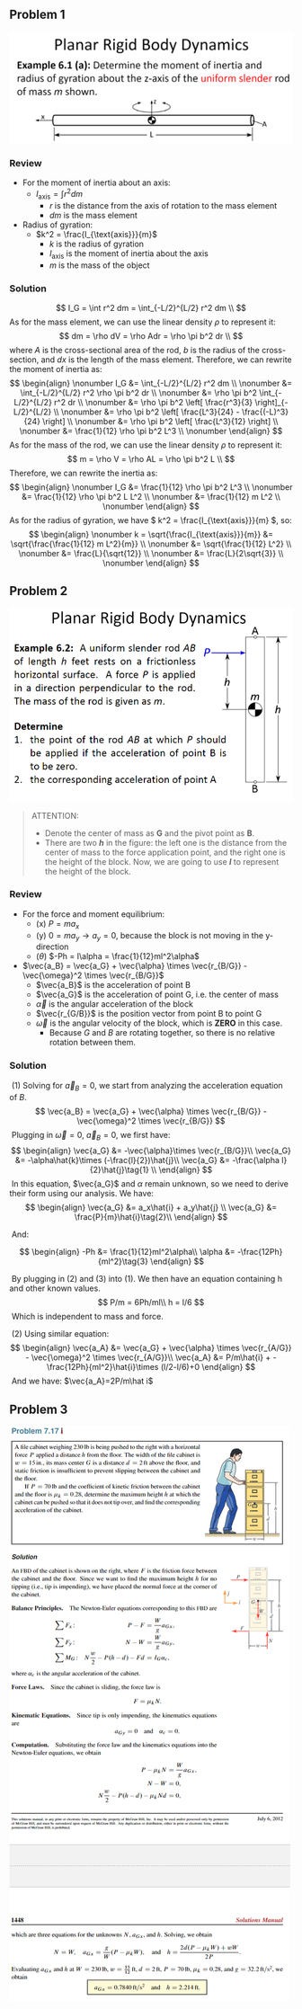 ## Problem 1

![image-20231107195436910](./Screenshot%202023-11-28%20133131.png)

### Review
- For the moment of inertia about an axis:
  - $I_{\text{axis}} = \int r^2 dm$
    - $r$ is the distance from the axis of rotation to the mass element
    - $dm$ is the mass element
- Radius of gyration:
  - $k^2 = \frac{I_{\text{axis}}}{m}$
    - $k$ is the radius of gyration
    - $I_{\text{axis}}$ is the moment of inertia about the axis
    - $m$ is the mass of the object

<div style="page-break-after: always;"></div>

### Solution

$$
I_G = \int r^2 dm = \int_{-L/2}^{L/2} r^2 dm \\
$$
As for the mass element, we can use the linear density $\rho$ to represent it:
$$
dm = \rho dV = \rho Adr = \rho \pi b^2 dr \\
$$
where $A$ is the cross-sectional area of the rod, $b$ is the radius of the cross-section, and $dx$ is the length of the mass element. Therefore, we can rewrite the moment of inertia as:
$$
\begin{align}  \nonumber
I_G &= \int_{-L/2}^{L/2} r^2 dm \\ \nonumber
&= \int_{-L/2}^{L/2} r^2 \rho \pi b^2 dr \\ \nonumber
&= \rho \pi b^2 \int_{-L/2}^{L/2} r^2 dr \\ \nonumber
&= \rho \pi b^2 \left[ \frac{r^3}{3} \right]_{-L/2}^{L/2} \\ \nonumber
&= \rho \pi b^2 \left[ \frac{L^3}{24} - \frac{(-L)^3}{24} \right] \\ \nonumber
&= \rho \pi b^2 \left[ \frac{L^3}{12} \right] \\ \nonumber
&= \frac{1}{12} \rho \pi b^2 L^3 \\ \nonumber
\end{align}
$$
As for the mass of the rod, we can use the linear density $\rho$ to represent it:
$$
m = \rho V = \rho AL = \rho \pi b^2 L \\
$$
Therefore, we can rewrite the inertia as:
$$
\begin{align}  \nonumber
I_G &= \frac{1}{12} \rho \pi b^2 L^3 \\ \nonumber
&= \frac{1}{12} \rho \pi b^2 L L^2 \\ \nonumber
&= \frac{1}{12} m L^2 \\ \nonumber
\end{align}
$$
As for the radius of gyration, we have $ k^2 = \frac{I_{\text{axis}}}{m} $, so:
$$
\begin{align}  \nonumber
k = \sqrt{\frac{I_{\text{axis}}}{m}} &= \sqrt{\frac{\frac{1}{12} m L^2}{m}} \\ \nonumber
&= \sqrt{\frac{1}{12} L^2} \\ \nonumber
&= \frac{L}{\sqrt{12}} \\ \nonumber
&= \frac{L}{2\sqrt{3}} \\ \nonumber
\end{align}
$$

<div style="page-break-after: always;"></div>

## Problem 2
![image-20231107195436910](./Screenshot%202023-11-28%20140302.png)

> ATTENTION: 
> - Denote the center of mass as **G** and the pivot point as **B**.
> - There are two **$h$** in the figure: the left one is the distance from the center of mass to the force application point, and the right one is the height of the block. Now, we are going to use **$l$** to represent the height of the block.

### Review
- For the force and moment equilibrium:
  - (x) $P = ma_x$
  - (y) $0 = ma_y \rightarrow a_y = 0$, because the block is not moving in the y-direction
  - ($\theta$) $-Ph = I\alpha = \frac{1}{12}ml^2\alpha$
- $\vec{a_B} = \vec{a_G} + \vec{\alpha} \times \vec{r_{B/G}} - \vec{\omega}^2 \times \vec{r_{B/G}}$
  - $\vec{a_B}$ is the acceleration of point B
  - $\vec{a_G}$ is the acceleration of point G, i.e. the center of mass
  - $\vec{\alpha}$ is the angular acceleration of the block
  - $\vec{r_{G/B}}$ is the position vector from point B to point G
  - $\vec{\omega}$ is the angular velocity of the block, which is **ZERO** in this case.
    - Because $G$ and $B$ are rotating together, so there is no relative rotation between them.

<div style="page-break-after: always;"></div>

### Solution

​	(1) Solving for $\vec{a}_B=0$, we start from analyzing the acceleration equation of $B$.
$$
\vec{a_B} = \vec{a_G} + \vec{\alpha} \times \vec{r_{B/G}} - \vec{\omega}^2 \times \vec{r_{B/G}}
$$
​	Plugging in $\vec{\omega}=0$, $\vec{a}_B=0$, we first have:
$$
\begin{align}
\vec{a_G} &= -\vec{\alpha}\times \vec{r_{B/G}}\\
\vec{a_G} &= -\alpha\hat{k}\times (-\frac{l}{2})\hat{j}\\
\vec{a_G} &= -\frac{\alpha l}{2}\hat{j}\tag{1}   \\
\end{align}
$$
​	In this equation, $\vec{a_G}$ and $\alpha$ remain unknown, so we need to derive their form using our analysis. We have:
$$
\begin{align}
\vec{a_G} &= a_x\hat{i} + a_y\hat{j} \\
\vec{a_G} &= \frac{P}{m}\hat{i}\tag{2}\\
\end{align}
$$

​	And:

$$
\begin{align}
-Ph &= \frac{1}{12}ml^2\alpha\\
\alpha &= -\frac{12Ph}{ml^2}\tag{3}
\end{align}
$$

​	By plugging in (2) and (3) into (1).  We then have an equation containing h and other known values.
$$
P/m = 6Ph/ml\\
h = l/6
$$
​	Which is independent to mass and force.

​	(2) Using similar equation: 
$$
\begin{align}
\vec{a_A} &= \vec{a_G} + \vec{\alpha} \times \vec{r_{A/G}} - \vec{\omega}^2 \times \vec{r_{A/G}}\\
\vec{a_A} &= P/m\hat{i} + -\frac{12Ph}{ml^2}\hat{i}\times (l/2-l/6)+0
\end{align}
$$
​	And we have: $\vec{a_A}=2P/m\hat i$

<div style="page-break-after: always;"></div>

## Problem 3

![image-20231107195436910](./Screenshot%202023-11-28%20140148.png)